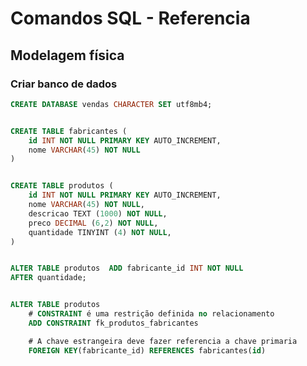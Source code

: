 # Comandos SQL - Referencia
<!-- __________________________________________ -->
## Modelagem física 

### Criar banco de dados
```sql
CREATE DATABASE vendas CHARACTER SET utf8mb4;

```

<!-- _______________________________ -->

```sql

CREATE TABLE fabricantes (
    id INT NOT NULL PRIMARY KEY AUTO_INCREMENT,
    nome VARCHAR(45) NOT NULL
)


```


```sql

CREATE TABLE produtos (
    id INT NOT NULL PRIMARY KEY AUTO_INCREMENT,
    nome VARCHAR(45) NOT NULL,
    descricao TEXT (1000) NOT NULL,
    preco DECIMAL (6,2) NOT NULL,
    quantidade TINYINT (4) NOT NULL,
)


```
```sql

ALTER TABLE produtos  ADD fabricante_id INT NOT NULL 
AFTER quantidade;

```
```sql

ALTER TABLE produtos
    # CONSTRAINT é uma restrição definida no relacionamento
    ADD CONSTRAINT fk_produtos_fabricantes

    # A chave estrangeira deve fazer referencia a chave primaria
    FOREIGN KEY(fabricante_id) REFERENCES fabricantes(id)

```